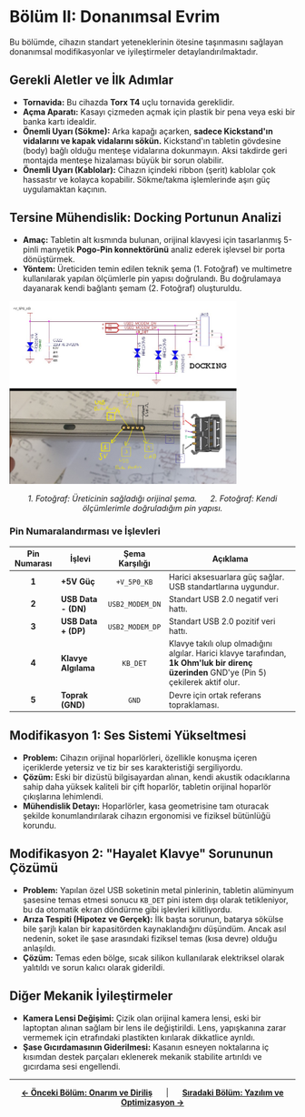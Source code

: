 # Bölüm II: Donanımsal Evrim

Bu bölümde, cihazın standart yeteneklerinin ötesine taşınmasını sağlayan donanımsal modifikasyonlar ve iyileştirmeler detaylandırılmaktadır.

## Gerekli Aletler ve İlk Adımlar

*   **Tornavida:** Bu cihazda **Torx T4** uçlu tornavida gereklidir.
*   **Açma Aparatı:** Kasayı çizmeden açmak için plastik bir pena veya eski bir banka kartı idealdir.
*   **Önemli Uyarı (Sökme):** Arka kapağı açarken, **sadece Kickstand'ın vidalarını ve kapak vidalarını sökün.** Kickstand'ın tabletin gövdesine (body) bağlı olduğu menteşe vidalarına dokunmayın. Aksi takdirde geri montajda menteşe hizalaması büyük bir sorun olabilir.
*   **Önemli Uyarı (Kablolar):** Cihazın içindeki ribbon (şerit) kablolar çok hassastır ve kolayca kopabilir. Sökme/takma işlemlerinde aşırı güç uygulamaktan kaçının.

## Tersine Mühendislik: Docking Portunun Analizi

*   **Amaç:** Tabletin alt kısmında bulunan, orijinal klavyesi için tasarlanmış 5-pinli manyetik **Pogo-Pin konnektörünü** analiz ederek işlevsel bir porta dönüştürmek.
*   **Yöntem:** Üreticiden temin edilen teknik şema (1. Fotoğraf) ve multimetre kullanılarak yapılan ölçümlerle pin yapısı doğrulandı. Bu doğrulamaya dayanarak kendi bağlantı şemam (2. Fotoğraf) oluşturuldu.

<p float="left">
  <img src="../assets/images/thumbnail_pin_belegung_F1T.jpg" width="400" />
  <img src="../assets/images/pin%20diyagram%20tablet.png" width="400" /> 
</p>
<p align="center">
  <i>1. Fotoğraf: Üreticinin sağladığı orijinal şema.      2. Fotoğraf: Kendi ölçümlerimle doğruladığım pin yapısı.</i>
</p>

### Pin Numaralandırması ve İşlevleri

| Pin Numarası | İşlevi                | Şema Karşılığı | Açıklama                                                                |
| :----------: | ------------------- | :------------: | ----------------------------------------------------------------------- |
| **1**        | **+5V Güç**         |  `+V_5P0_KB`   | Harici aksesuarlara güç sağlar. USB standartlarına uygundur.             |
| **2**        | **USB Data - (DN)** | `USB2_MODEM_DN`| Standart USB 2.0 negatif veri hattı.                                    |
| **3**        | **USB Data + (DP)** | `USB2_MODEM_DP`| Standart USB 2.0 pozitif veri hattı.                                    |
| **4**        | **Klavye Algılama** |    `KB_DET`    | Klavye takılı olup olmadığını algılar. Harici klavye tarafından, **1k Ohm'luk bir direnç üzerinden** GND'ye (Pin 5) çekilerek aktif olur. |
| **5**        | **Toprak (GND)**    |     `GND`      | Devre için ortak referans topraklaması.                                   |

## Modifikasyon 1: Ses Sistemi Yükseltmesi

*   **Problem:** Cihazın orijinal hoparlörleri, özellikle konuşma içeren içeriklerde yetersiz ve tiz bir ses karakteristiği sergiliyordu.
*   **Çözüm:** Eski bir dizüstü bilgisayardan alınan, kendi akustik odacıklarına sahip daha yüksek kaliteli bir çift hoparlör, tabletin orijinal hoparlör çıkışlarına lehimlendi.
*   **Mühendislik Detayı:** Hoparlörler, kasa geometrisine tam oturacak şekilde konumlandırılarak cihazın ergonomisi ve fiziksel bütünlüğü korundu.

## Modifikasyon 2: "Hayalet Klavye" Sorununun Çözümü

*   **Problem:** Yapılan özel USB soketinin metal pinlerinin, tabletin alüminyum şasesine temas etmesi sonucu `KB_DET` pini istem dışı olarak tetikleniyor, bu da otomatik ekran döndürme gibi işlevleri kilitliyordu.
*   **Arıza Tespiti (Hipotez ve Gerçek):** İlk başta sorunun, batarya sökülse bile şarjlı kalan bir kapasitörden kaynaklandığını düşündüm. Ancak asıl nedenin, soket ile şase arasındaki fiziksel temas (kısa devre) olduğu anlaşıldı.
*   **Çözüm:** Temas eden bölge, sıcak silikon kullanılarak elektriksel olarak yalıtıldı ve sorun kalıcı olarak giderildi.

## Diğer Mekanik İyileştirmeler

*   **Kamera Lensi Değişimi:** Çizik olan orijinal kamera lensi, eski bir laptoptan alınan sağlam bir lens ile değiştirildi. Lens, yapışkanına zarar vermemek için etrafındaki plastikten kırılarak dikkatlice ayrıldı.
*   **Şase Gıcırdamasının Giderilmesi:** Kasanın esneyen noktalarına iç kısımdan destek parçaları eklenerek mekanik stabilite artırıldı ve gıcırdama sesi engellendi.

---
<p align="center">
  <strong><a href="./1_Repair_and_Resurrection.md">← Önceki Bölüm: Onarım ve Diriliş</a></strong>
  <span style="padding: 0 20px;">|</span>
  <strong><a href="./3_Software_and_Optimization.md">Sıradaki Bölüm: Yazılım ve Optimizasyon →</a></strong>
</p>
